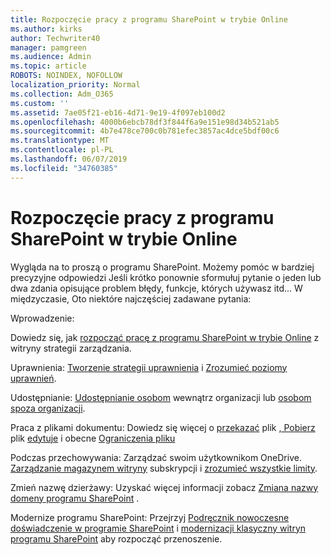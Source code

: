 ```yaml
---
title: Rozpoczęcie pracy z programu SharePoint w trybie Online
ms.author: kirks
author: Techwriter40
manager: pamgreen
ms.audience: Admin
ms.topic: article
ROBOTS: NOINDEX, NOFOLLOW
localization_priority: Normal
ms.collection: Adm_O365
ms.custom: ''
ms.assetid: 7ae05f21-eb16-4d71-9e19-4f097eb100d2
ms.openlocfilehash: 4000b6ebcb78df3f844f6a9e151e98d34b521ab5
ms.sourcegitcommit: 4b7e478ce700c0b781efec3857ac4dce5bdf00c6
ms.translationtype: MT
ms.contentlocale: pl-PL
ms.lasthandoff: 06/07/2019
ms.locfileid: "34760385"
---
```

# <a name="get-started-with-sharepoint-online"></a>Rozpoczęcie pracy z programu SharePoint w trybie Online

Wygląda na to proszą o programu SharePoint. Możemy pomóc w bardziej precyzyjne odpowiedzi Jeśli krótko ponownie sformułuj pytanie o jeden lub dwa zdania opisujące problem błędy, funkcje, których używasz itd... W międzyczasie, Oto niektóre najczęściej zadawane pytania:

Wprowadzenie:

Dowiedz się, jak [rozpocząć pracę z programu SharePoint w trybie Online](https://docs.microsoft.com/sharepoint/introduction) z witryny strategii zarządzania.

Uprawnienia: [Tworzenie strategii uprawnienia](https://docs.microsoft.com/sharepoint/default-sharepoint-groups) i [Zrozumieć poziomy uprawnień](https://docs.microsoft.com/sharepoint/understanding-permission-levels).

Udostępnianie: [Udostępnianie osobom](https://docs.microsoft.com/sharepoint/default-sharepoint-groups) wewnątrz organizacji lub [osobom spoza organizacji](https://docs.microsoft.com/sharepoint/external-sharing-overview).

Praca z plikami dokumentu: Dowiedz się więcej o [przekazać](https://support.office.com/article/Upload-a-folder-or-files-to-a-document-library-eb18fcba-c953-4d45-8d90-8da66edeacdb) plik [, Pobierz](https://support.office.com/article/Download-files-and-folders-from-OneDrive-or-SharePoint-5c7397b7-19c7-4893-84fe-d02e8fa5df05) plik [edytuje](https://support.office.com/article/Edit-a-document-in-a-document-library-02d8497f-1c13-4114-949a-b8466f639b07) i obecne [Ograniczenia pliku](https://support.office.com/article/invalid-file-names-and-file-types-in-onedrive-onedrive-for-business-and-sharepoint-64883a5d-228e-48f5-b3d2-eb39e07630fa?ui=en-US&amp;rs=en-US&amp;ad=US)

Podczas przechowywania: Zarządzać swoim użytkownikom OneDrive</a>. [Zarządzanie magazynem witryny](https://docs.microsoft.com/sharepoint/manage-site-collection-storage-limits) subskrypcji i [zrozumieć wszystkie limity](https://docs.microsoft.com/office365/servicedescriptions/sharepoint-online-service-description/sharepoint-online-limits).

Zmień nazwę dzierżawy: Uzyskać więcej informacji zobacz [Zmiana nazwy domeny programu SharePoint](https://docs.microsoft.com/sharepoint/change-your-sharepoint-domain-name) .

Modernize programu SharePoint: Przejrzyj [Podręcznik nowoczesne doświadczenie w programie SharePoint](https://docs.microsoft.com/sharepoint/guide-to-sharepoint-modern-experience) i [modernizacji klasyczny witryn programu SharePoint](https://docs.microsoft.com/sharepoint/dev/transform/modernize-classic-sites) aby rozpocząć przenoszenie.

